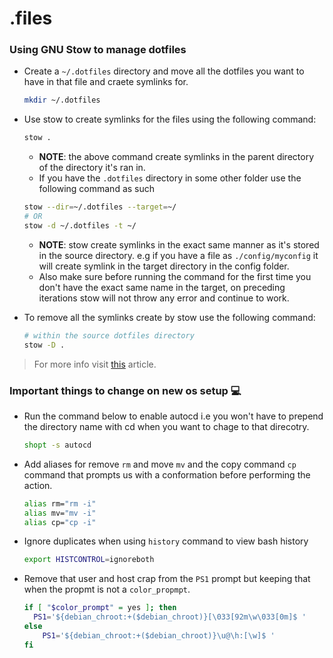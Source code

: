 # .files

### Using GNU Stow to manage dotfiles
- Create a `~/.dotfiles` directory and move all the dotfiles you want to have in that file and craete symlinks for.
  ```bash
  mkdir ~/.dotfiles
  ```
- Use stow to create symlinks for the files using the following command:
  ```bash
  stow .
  ```
  - **NOTE**: the above command create symlinks in the parent directory of the directory it's ran in.
  - If you have the `.dotfiles` directory in some other folder use the following command as such
  ```bash
  stow --dir=~/.dotfiles --target=~/
  # OR
  stow -d ~/.dotfiles -t ~/
  ```
  - **NOTE**: stow create symlinks in the exact same manner as it's stored in the source directory. e.g if you have a file as `./config/myconfig` it will create symlink in the target directory in the config folder.
  - Also make sure before running the command for the first time you don't have the exact same name in the target, on preceding iterations stow will not throw any error and continue to work.

- To remove all the symlinks create by stow use the following command:
  ```bash
  # within the source dotfiles directory
  stow -D .
  ```
> For more info visit [this](https://systemcrafters.net/managing-your-dotfiles/using-gnu-stow/) article. 

### Important things to change on new os setup 💻
- Run the command below to enable autocd i.e you won't have to prepend the directory name with cd when you want to chage to that direcotry.
  ```bash
  shopt -s autocd
  ```
 - Add aliases for remove `rm` and move `mv` and the copy command `cp` command that prompts us with a conformation before performing the action.
    ```bash
    alias rm="rm -i"
    alias mv="mv -i"
    alias cp="cp -i"
    ```
- Ignore duplicates when using `history` command to view bash history
  ```bash
  export HISTCONTROL=ignoreboth
  ```
- Remove that user and host crap from the `PS1` prompt but keeping that when the propmt is not a `color_propmpt`.
  ```bash
  if [ "$color_prompt" = yes ]; then
    PS1='${debian_chroot:+($debian_chroot)}[\033[92m\w\033[0m]$ '
  else
      PS1='${debian_chroot:+($debian_chroot)}\u@\h:[\w]$ '
  fi
  ```
